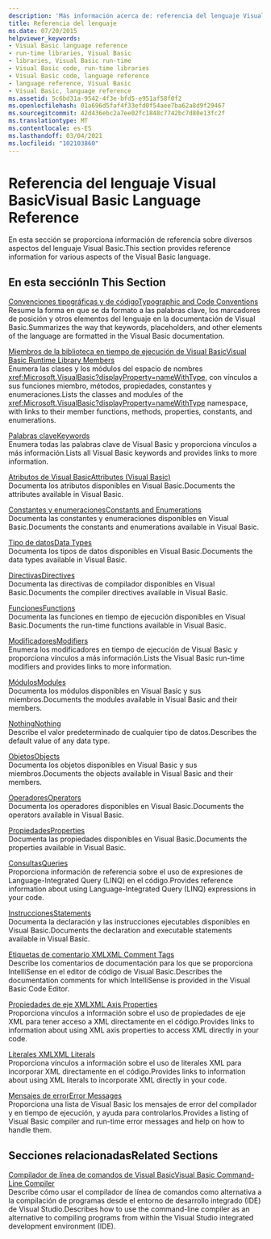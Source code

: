 ```yaml
---
description: 'Más información acerca de: referencia del lenguaje Visual Basic'
title: Referencia del lenguaje
ms.date: 07/20/2015
helpviewer_keywords:
- Visual Basic language reference
- run-time libraries, Visual Basic
- libraries, Visual Basic run-time
- Visual Basic code, run-time libraries
- Visual Basic code, language reference
- language reference, Visual Basic
- Visual Basic, language reference
ms.assetid: 5c6bd31a-9542-4f3e-bfd5-e951af58f0f2
ms.openlocfilehash: 01a696d5faf4f33efd0f54aee7ba62a8d9f29467
ms.sourcegitcommit: 42d436ebc2a7ee02fc1848c7742bc7d80e13fc2f
ms.translationtype: MT
ms.contentlocale: es-ES
ms.lasthandoff: 03/04/2021
ms.locfileid: "102103860"
---
```

# <a name="visual-basic-language-reference"></a><span data-ttu-id="07b02-103">Referencia del lenguaje Visual Basic</span><span class="sxs-lookup"><span data-stu-id="07b02-103">Visual Basic Language Reference</span></span>

<span data-ttu-id="07b02-104">En esta sección se proporciona información de referencia sobre diversos aspectos del lenguaje Visual Basic.</span><span class="sxs-lookup"><span data-stu-id="07b02-104">This section provides reference information for various aspects of the Visual Basic language.</span></span>  
  
## <a name="in-this-section"></a><span data-ttu-id="07b02-105">En esta sección</span><span class="sxs-lookup"><span data-stu-id="07b02-105">In This Section</span></span>  

 [<span data-ttu-id="07b02-106">Convenciones tipográficas y de código</span><span class="sxs-lookup"><span data-stu-id="07b02-106">Typographic and Code Conventions</span></span>](typographic-and-code-conventions.md)  
 <span data-ttu-id="07b02-107">Resume la forma en que se da formato a las palabras clave, los marcadores de posición y otros elementos del lenguaje en la documentación de Visual Basic.</span><span class="sxs-lookup"><span data-stu-id="07b02-107">Summarizes the way that keywords, placeholders, and other elements of the language are formatted in the Visual Basic documentation.</span></span>  
  
 [<span data-ttu-id="07b02-108">Miembros de la biblioteca en tiempo de ejecución de Visual Basic</span><span class="sxs-lookup"><span data-stu-id="07b02-108">Visual Basic Runtime Library Members</span></span>](runtime-library-members.md)  
 <span data-ttu-id="07b02-109">Enumera las clases y los módulos del espacio de nombres <xref:Microsoft.VisualBasic?displayProperty=nameWithType>, con vínculos a sus funciones miembro, métodos, propiedades, constantes y enumeraciones.</span><span class="sxs-lookup"><span data-stu-id="07b02-109">Lists the classes and modules of the <xref:Microsoft.VisualBasic?displayProperty=nameWithType> namespace, with links to their member functions, methods, properties, constants, and enumerations.</span></span>  
  
 [<span data-ttu-id="07b02-110">Palabras clave</span><span class="sxs-lookup"><span data-stu-id="07b02-110">Keywords</span></span>](keywords/index.md)  
 <span data-ttu-id="07b02-111">Enumera todas las palabras clave de Visual Basic y proporciona vínculos a más información.</span><span class="sxs-lookup"><span data-stu-id="07b02-111">Lists all Visual Basic keywords and provides links to more information.</span></span>  
  
 [<span data-ttu-id="07b02-112">Atributos de Visual Basic</span><span class="sxs-lookup"><span data-stu-id="07b02-112">Attributes (Visual Basic)</span></span>](attributes.md)  
 <span data-ttu-id="07b02-113">Documenta los atributos disponibles en Visual Basic.</span><span class="sxs-lookup"><span data-stu-id="07b02-113">Documents the attributes available in Visual Basic.</span></span>  
  
 [<span data-ttu-id="07b02-114">Constantes y enumeraciones</span><span class="sxs-lookup"><span data-stu-id="07b02-114">Constants and Enumerations</span></span>](constants-and-enumerations.md)  
 <span data-ttu-id="07b02-115">Documenta las constantes y enumeraciones disponibles en Visual Basic.</span><span class="sxs-lookup"><span data-stu-id="07b02-115">Documents the constants and enumerations available in Visual Basic.</span></span>  
  
 [<span data-ttu-id="07b02-116">Tipo de datos</span><span class="sxs-lookup"><span data-stu-id="07b02-116">Data Types</span></span>](data-types/index.md)  
 <span data-ttu-id="07b02-117">Documenta los tipos de datos disponibles en Visual Basic.</span><span class="sxs-lookup"><span data-stu-id="07b02-117">Documents the data types available in Visual Basic.</span></span>  
  
 [<span data-ttu-id="07b02-118">Directivas</span><span class="sxs-lookup"><span data-stu-id="07b02-118">Directives</span></span>](./directives/disable-enable.md)  
 <span data-ttu-id="07b02-119">Documenta las directivas de compilador disponibles en Visual Basic.</span><span class="sxs-lookup"><span data-stu-id="07b02-119">Documents the compiler directives available in Visual Basic.</span></span>  
  
 [<span data-ttu-id="07b02-120">Funciones</span><span class="sxs-lookup"><span data-stu-id="07b02-120">Functions</span></span>](functions/index.md)  
 <span data-ttu-id="07b02-121">Documenta las funciones en tiempo de ejecución disponibles en Visual Basic.</span><span class="sxs-lookup"><span data-stu-id="07b02-121">Documents the run-time functions available in Visual Basic.</span></span>  
  
 [<span data-ttu-id="07b02-122">Modificadores</span><span class="sxs-lookup"><span data-stu-id="07b02-122">Modifiers</span></span>](modifiers/index.md)  
 <span data-ttu-id="07b02-123">Enumera los modificadores en tiempo de ejecución de Visual Basic y proporciona vínculos a más información.</span><span class="sxs-lookup"><span data-stu-id="07b02-123">Lists the Visual Basic run-time modifiers and provides links to more information.</span></span>  
  
 [<span data-ttu-id="07b02-124">Módulos</span><span class="sxs-lookup"><span data-stu-id="07b02-124">Modules</span></span>](modules.md)  
 <span data-ttu-id="07b02-125">Documenta los módulos disponibles en Visual Basic y sus miembros.</span><span class="sxs-lookup"><span data-stu-id="07b02-125">Documents the modules available in Visual Basic and their members.</span></span>  
  
 [<span data-ttu-id="07b02-126">Nothing</span><span class="sxs-lookup"><span data-stu-id="07b02-126">Nothing</span></span>](nothing.md)  
 <span data-ttu-id="07b02-127">Describe el valor predeterminado de cualquier tipo de datos.</span><span class="sxs-lookup"><span data-stu-id="07b02-127">Describes the default value of any data type.</span></span>  
  
 [<span data-ttu-id="07b02-128">Objetos</span><span class="sxs-lookup"><span data-stu-id="07b02-128">Objects</span></span>](objects/index.md)  
 <span data-ttu-id="07b02-129">Documenta los objetos disponibles en Visual Basic y sus miembros.</span><span class="sxs-lookup"><span data-stu-id="07b02-129">Documents the objects available in Visual Basic and their members.</span></span>  
  
 [<span data-ttu-id="07b02-130">Operadores</span><span class="sxs-lookup"><span data-stu-id="07b02-130">Operators</span></span>](operators/index.md)  
 <span data-ttu-id="07b02-131">Documenta los operadores disponibles en Visual Basic.</span><span class="sxs-lookup"><span data-stu-id="07b02-131">Documents the operators available in Visual Basic.</span></span>  
  
 [<span data-ttu-id="07b02-132">Propiedades</span><span class="sxs-lookup"><span data-stu-id="07b02-132">Properties</span></span>](properties.md)  
 <span data-ttu-id="07b02-133">Documenta las propiedades disponibles en Visual Basic.</span><span class="sxs-lookup"><span data-stu-id="07b02-133">Documents the properties available in Visual Basic.</span></span>  
  
 [<span data-ttu-id="07b02-134">Consultas</span><span class="sxs-lookup"><span data-stu-id="07b02-134">Queries</span></span>](queries/index.md)  
 <span data-ttu-id="07b02-135">Proporciona información de referencia sobre el uso de expresiones de Language-Integrated Query (LINQ) en el código.</span><span class="sxs-lookup"><span data-stu-id="07b02-135">Provides reference information about using Language-Integrated Query (LINQ) expressions in your code.</span></span>  
  
 [<span data-ttu-id="07b02-136">Instrucciones</span><span class="sxs-lookup"><span data-stu-id="07b02-136">Statements</span></span>](statements/index.md)  
 <span data-ttu-id="07b02-137">Documenta la declaración y las instrucciones ejecutables disponibles en Visual Basic.</span><span class="sxs-lookup"><span data-stu-id="07b02-137">Documents the declaration and executable statements available in Visual Basic.</span></span>  
  
 [<span data-ttu-id="07b02-138">Etiquetas de comentario XML</span><span class="sxs-lookup"><span data-stu-id="07b02-138">XML Comment Tags</span></span>](xmldoc/index.md)  
 <span data-ttu-id="07b02-139">Describe los comentarios de documentación para los que se proporciona IntelliSense en el editor de código de Visual Basic.</span><span class="sxs-lookup"><span data-stu-id="07b02-139">Describes the documentation comments for which IntelliSense is provided in the Visual Basic Code Editor.</span></span>  
  
 [<span data-ttu-id="07b02-140">Propiedades de eje XML</span><span class="sxs-lookup"><span data-stu-id="07b02-140">XML Axis Properties</span></span>](xml-axis/index.md)  
 <span data-ttu-id="07b02-141">Proporciona vínculos a información sobre el uso de propiedades de eje XML para tener acceso a XML directamente en el código.</span><span class="sxs-lookup"><span data-stu-id="07b02-141">Provides links to information about using XML axis properties to access XML directly in your code.</span></span>  
  
 [<span data-ttu-id="07b02-142">Literales XML</span><span class="sxs-lookup"><span data-stu-id="07b02-142">XML Literals</span></span>](xml-literals/index.md)  
 <span data-ttu-id="07b02-143">Proporciona vínculos a información sobre el uso de literales XML para incorporar XML directamente en el código.</span><span class="sxs-lookup"><span data-stu-id="07b02-143">Provides links to information about using XML literals to incorporate XML directly in your code.</span></span>  
  
 [<span data-ttu-id="07b02-144">Mensajes de error</span><span class="sxs-lookup"><span data-stu-id="07b02-144">Error Messages</span></span>](error-messages/index.md)  
 <span data-ttu-id="07b02-145">Proporciona una lista de Visual Basic los mensajes de error del compilador y en tiempo de ejecución, y ayuda para controlarlos.</span><span class="sxs-lookup"><span data-stu-id="07b02-145">Provides a listing of Visual Basic compiler and run-time error messages and help on how to handle them.</span></span>  
  
## <a name="related-sections"></a><span data-ttu-id="07b02-146">Secciones relacionadas</span><span class="sxs-lookup"><span data-stu-id="07b02-146">Related Sections</span></span>  

 [<span data-ttu-id="07b02-147">Compilador de línea de comandos de Visual Basic</span><span class="sxs-lookup"><span data-stu-id="07b02-147">Visual Basic Command-Line Compiler</span></span>](../reference/command-line-compiler/index.md)  
 <span data-ttu-id="07b02-148">Describe cómo usar el compilador de línea de comandos como alternativa a la compilación de programas desde el entorno de desarrollo integrado (IDE) de Visual Studio.</span><span class="sxs-lookup"><span data-stu-id="07b02-148">Describes how to use the command-line compiler as an alternative to compiling programs from within the Visual Studio integrated development environment (IDE).</span></span>
